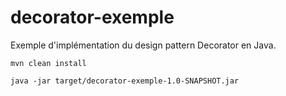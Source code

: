# decorator-exemple

Exemple d'implémentation du design pattern Decorator en Java.

```shell
mvn clean install
```

```shell
java -jar target/decorator-exemple-1.0-SNAPSHOT.jar
```